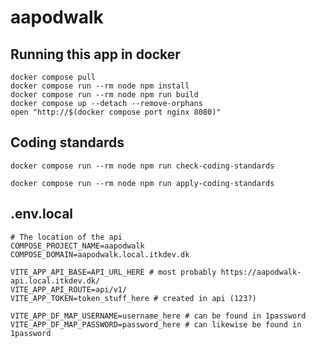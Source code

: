 # aapodwalk

## Running this app in docker


```shell
docker compose pull
docker compose run --rm node npm install
docker compose run --rm node npm run build
docker compose up --detach --remove-orphans
open "http://$(docker compose port nginx 8080)"
```

## Coding standards

```shell
docker compose run --rm node npm run check-coding-standards
```

```shell
docker compose run --rm node npm run apply-coding-standards
```

## .env.local

```shell
# The location of the api
COMPOSE_PROJECT_NAME=aapodwalk
COMPOSE_DOMAIN=aapodwalk.local.itkdev.dk

VITE_APP_API_BASE=API_URL_HERE # most probably https://aapodwalk-api.local.itkdev.dk/
VITE_APP_API_ROUTE=api/v1/
VITE_APP_TOKEN=token_stuff_here # created in api (123?)

VITE_APP_DF_MAP_USERNAME=username_here # can be found in 1password
VITE_APP_DF_MAP_PASSWORD=password_here # can likewise be found in 1password
```
